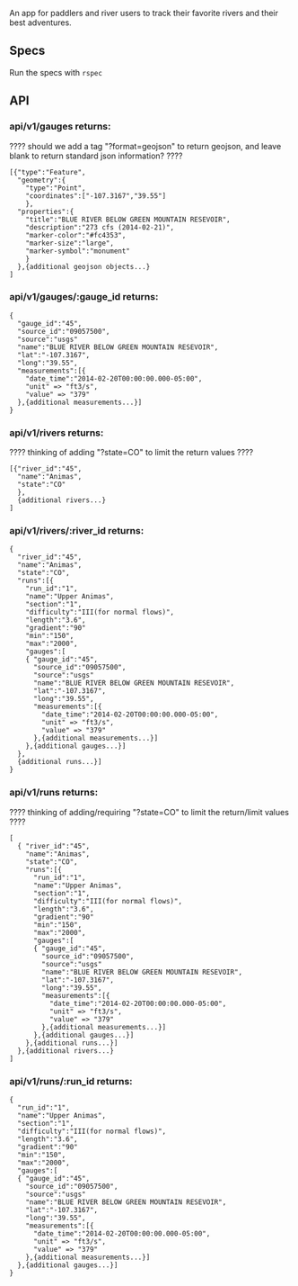 An app for paddlers and river users to track their favorite rivers and their
best adventures.

## Specs
Run the specs with `rspec`

## API

### api/v1/gauges returns:
????  should we add a tag "?format=geojson" to return geojson, and leave blank to return standard json information? ????

    [{"type":"Feature",
      "geometry":{
        "type":"Point",
        "coordinates":["-107.3167","39.55"]
        },
      "properties":{
        "title":"BLUE RIVER BELOW GREEN MOUNTAIN RESEVOIR",
        "description":"273 cfs (2014-02-21)",
        "marker-color":"#fc4353",
        "marker-size":"large",
        "marker-symbol":"monument"
        }
      },{additional geojson objects...}
    ]

### api/v1/gauges/:gauge_id returns:

    {
      "gauge_id":"45",
      "source_id":"09057500",
      "source":"usgs"
      "name":"BLUE RIVER BELOW GREEN MOUNTAIN RESEVOIR",
      "lat":"-107.3167",
      "long":"39.55",
      "measurements":[{
        "date_time":"2014-02-20T00:00:00.000-05:00",
        "unit" => "ft3/s",
        "value" => "379"
      },{additional measurements...}]
    }

### api/v1/rivers returns:
???? thinking of adding "?state=CO" to limit the return values ????

    [{"river_id":"45",
      "name":"Animas",
      "state":"CO"
      },
      {additional rivers...}
    ]

### api/v1/rivers/:river_id returns:

    {
      "river_id":"45",
      "name":"Animas",
      "state":"CO",
      "runs":[{
        "run_id":"1",
        "name":"Upper Animas",
        "section":"1",
        "difficulty":"III(for normal flows)",
        "length":"3.6",
        "gradient":"90"
        "min":"150",
        "max":"2000",
        "gauges":[
        { "gauge_id":"45",
          "source_id":"09057500",
          "source":"usgs"
          "name":"BLUE RIVER BELOW GREEN MOUNTAIN RESEVOIR",
          "lat":"-107.3167",
          "long":"39.55",
          "measurements":[{
            "date_time":"2014-02-20T00:00:00.000-05:00",
            "unit" => "ft3/s",
            "value" => "379"
          },{additional measurements...}]
        },{additional gauges...}]
      },
      {additional runs...}]
    }

### api/v1/runs returns:
???? thinking of adding/requiring "?state=CO" to limit the return/limit values ????

    [
      { "river_id":"45",
        "name":"Animas",
        "state":"CO",
        "runs":[{
          "run_id":"1",
          "name":"Upper Animas",
          "section":"1",
          "difficulty":"III(for normal flows)",
          "length":"3.6",
          "gradient":"90"
          "min":"150",
          "max":"2000",
          "gauges":[
          { "gauge_id":"45",
            "source_id":"09057500",
            "source":"usgs"
            "name":"BLUE RIVER BELOW GREEN MOUNTAIN RESEVOIR",
            "lat":"-107.3167",
            "long":"39.55",
            "measurements":[{
              "date_time":"2014-02-20T00:00:00.000-05:00",
              "unit" => "ft3/s",
              "value" => "379"
            },{additional measurements...}]
          },{additional gauges...}]
        },{additional runs...}]
      },{additional rivers...}
    ]

### api/v1/runs/:run_id returns:

    {
      "run_id":"1",
      "name":"Upper Animas",
      "section":"1",
      "difficulty":"III(for normal flows)",
      "length":"3.6",
      "gradient":"90"
      "min":"150",
      "max":"2000",
      "gauges":[
      { "gauge_id":"45",
        "source_id":"09057500",
        "source":"usgs"
        "name":"BLUE RIVER BELOW GREEN MOUNTAIN RESEVOIR",
        "lat":"-107.3167",
        "long":"39.55",
        "measurements":[{
          "date_time":"2014-02-20T00:00:00.000-05:00",
          "unit" => "ft3/s",
          "value" => "379"
        },{additional measurements...}]
      },{additional gauges...}]
    }
